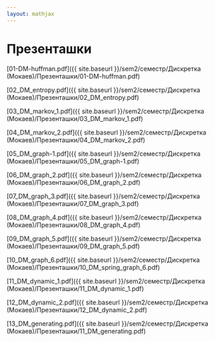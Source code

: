 ```yaml
---  
layout: mathjax  
---  
```

  
# Презенташки  
  
[01-DM-huffman.pdf]({{ site.baseurl }}/sem2/семестр/Дискретка (Мокаев)/Презенташки/01-DM-huffman.pdf)  
  
[02_DM_entropy.pdf]({{ site.baseurl }}/sem2/семестр/Дискретка (Мокаев)/Презенташки/02_DM_entropy.pdf)  
  
[03_DM_markov_1.pdf]({{ site.baseurl }}/sem2/семестр/Дискретка (Мокаев)/Презенташки/03_DM_markov_1.pdf)  
  
[04_DM_markov_2.pdf]({{ site.baseurl }}/sem2/семестр/Дискретка (Мокаев)/Презенташки/04_DM_markov_2.pdf)  
  
[05_DM_graph-1.pdf]({{ site.baseurl }}/sem2/семестр/Дискретка (Мокаев)/Презенташки/05_DM_graph-1.pdf)  
  
[06_DM_graph_2.pdf]({{ site.baseurl }}/sem2/семестр/Дискретка (Мокаев)/Презенташки/06_DM_graph_2.pdf)  
  
[07_DM_graph_3.pdf]({{ site.baseurl }}/sem2/семестр/Дискретка (Мокаев)/Презенташки/07_DM_graph_3.pdf)  
  
[08_DM_graph_4.pdf]({{ site.baseurl }}/sem2/семестр/Дискретка (Мокаев)/Презенташки/08_DM_graph_4.pdf)  
  
[09_DM_graph_5.pdf]({{ site.baseurl }}/sem2/семестр/Дискретка (Мокаев)/Презенташки/09_DM_graph_5.pdf)  
  
[10_DM_graph_6.pdf]({{ site.baseurl }}/sem2/семестр/Дискретка (Мокаев)/Презенташки/10_DM_spring_graph_6.pdf)  
  
[11_DM_dynamic_1.pdf]({{ site.baseurl }}/sem2/семестр/Дискретка (Мокаев)/Презенташки/11_DM_dynamic_1.pdf)  
  
[12_DM_dynamic_2.pdf]({{ site.baseurl }}/sem2/семестр/Дискретка (Мокаев)/Презенташки/12_DM_dynamic_2.pdf)  
  
[13_DM_generating.pdf]({{ site.baseurl }}/sem2/семестр/Дискретка (Мокаев)/Презенташки/11_DM_generating.pdf)  
